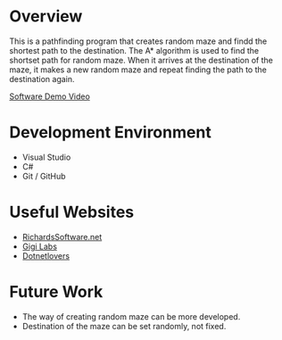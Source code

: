 # Overview

This is a pathfinding program that creates random maze and findd the shortest path to the destination. The A* algorithm is used to find the shortset path for random maze. When it arrives at the destination of the maze, it makes a new random maze and repeat finding the path to the destination again.  

[Software Demo Video](https://youtu.be/fxchYEmljJs)

# Development Environment

- Visual Studio
- C#
- Git / GitHub


# Useful Websites

* [RichardsSoftware.net](http://richardssoftware.net/Home/Post/73)
* [Gigi Labs](https://gigi.nullneuron.net/gigilabs/a-pathfinding-example-in-c/)
* [Dotnetlovers](https://www.dotnetlovers.com/article/231/priority-queue)

# Future Work

* The way of creating random maze can be more developed.
* Destination of the maze can be set randomly, not fixed.